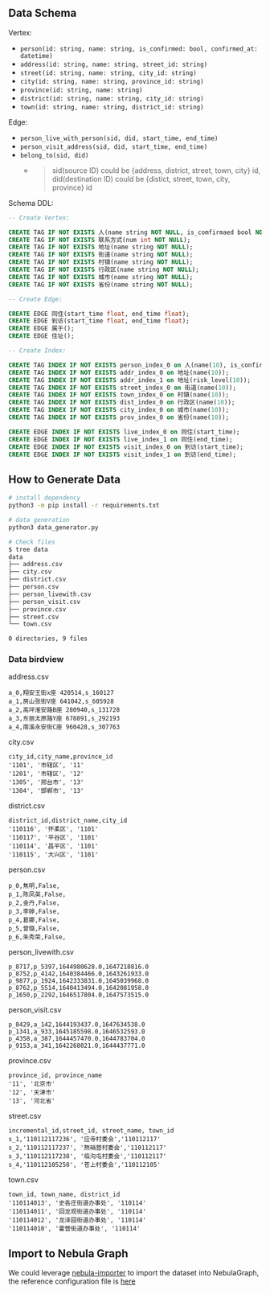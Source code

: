 
## Data Schema

Vertex:
- `person(id: string, name: string, is_confirmed: bool, confirmed_at: datetime)`
- `address(id: string, name: string, street_id: string)`
- `street(id: string, name: string, city_id: string)`
- `city(id: string, name: string, province_id: string)`
- `province(id: string, name: string)`
- `district(id: string, name: string, city_id: string)`
- `town(id: string, name: string, district_id: string)`

Edge:
- `person_live_with_person(sid, did, start_time, end_time)`
- `person_visit_address(sid, did, start_time, end_time)`
- `belong_to(sid, did)`
  - > sid(source ID) could be {address, district, street, town, city} id, did(destination ID) could be {distict, street, town, city, province} id
  
Schema DDL:

```sql
-- Create Vertex:

CREATE TAG IF NOT EXISTS 人(name string NOT NULL, is_comfirmaed bool NOT NULL);
CREATE TAG IF NOT EXISTS 联系方式(num int NOT NULL);
CREATE TAG IF NOT EXISTS 地址(name string NOT NULL);
CREATE TAG IF NOT EXISTS 街道(name string NOT NULL);
CREATE TAG IF NOT EXISTS 村镇(name string NOT NULL);
CREATE TAG IF NOT EXISTS 行政区(name string NOT NULL);
CREATE TAG IF NOT EXISTS 城市(name string NOT NULL);
CREATE TAG IF NOT EXISTS 省份(name string NOT NULL);

-- Create Edge:

CREATE EDGE 同住(start_time float, end_time float);
CREATE EDGE 到访(start_time float, end_time float);
CREATE EDGE 属于();
CREATE EDGE 住址();

-- Create Index: 

CREATE TAG INDEX IF NOT EXISTS person_index_0 on 人(name(10), is_confirmed);
CREATE TAG INDEX IF NOT EXISTS addr_index_0 on 地址(name(10));
CREATE TAG INDEX IF NOT EXISTS addr_index_1 on 地址(risk_level(10));
CREATE TAG INDEX IF NOT EXISTS street_index_0 on 街道(name(10));
CREATE TAG INDEX IF NOT EXISTS town_index_0 on 村镇(name(10));
CREATE TAG INDEX IF NOT EXISTS dist_index_0 on 行政区(name(10));
CREATE TAG INDEX IF NOT EXISTS city_index_0 on 城市(name(10));
CREATE TAG INDEX IF NOT EXISTS prov_index_0 on 省份(name(10));

CREATE EDGE INDEX IF NOT EXISTS live_index_0 on 同住(start_time);
CREATE EDGE INDEX IF NOT EXISTS live_index_1 on 同住(end_time);
CREATE EDGE INDEX IF NOT EXISTS visit_index_0 on 到访(start_time);
CREATE EDGE INDEX IF NOT EXISTS visit_index_1 on 到访(end_time); 
```

## How to Generate Data

```bash
# install dependency
python3 -m pip install -r requirements.txt

# data generation
python3 data_generator.py

# Check files
$ tree data
data
├── address.csv
├── city.csv
├── district.csv
├── person.csv
├── person_livewith.csv
├── person_visit.csv
├── province.csv
├── street.csv
└── town.csv

0 directories, 9 files
```

### Data birdview

address.csv

```csv
a_0,翔安王街x座 420514,s_160127
a_1,房山张街V座 641042,s_605928
a_2,高坪淮安路B座 280940,s_131728
a_3,东丽太原路Y座 678891,s_292193
a_4,南溪永安街C座 960428,s_307763
```

city.csv

```csv
city_id,city_name,province_id
'1101', '市辖区', '11'
'1201', '市辖区', '12'
'1305', '邢台市', '13'
'1304', '邯郸市', '13'
```

district.csv

```csv
district_id,district_name,city_id
'110116', '怀柔区', '1101'
'110117', '平谷区', '1101'
'110114', '昌平区', '1101'
'110115', '大兴区', '1101'
```

 person.csv

```csv
p_0,焦明,False,
p_1,陈凤英,False,
p_2,金丹,False,
p_3,李婷,False,
p_4,葛娜,False,
p_5,曾璐,False,
p_6,朱秀荣,False,
```

person_livewith.csv

```csv
p_8717,p_5397,1644980628.0,1647218816.0
p_8752,p_4142,1640384466.0,1643261933.0
p_9877,p_1924,1642333831.0,1645039968.0
p_8762,p_5514,1640413494.0,1642081958.0
p_1650,p_2292,1646517804.0,1647573515.0
```

person_visit.csv

```csv
p_8429,a_142,1644193437.0,1647634538.0
p_1341,a_933,1645185598.0,1646532593.0
p_4358,a_387,1644457470.0,1644783704.0
p_9153,a_341,1642268021.0,1644437771.0
```

province.csv

```csv
province_id, province_name
'11', '北京市'
'12', '天津市'
'13', '河北省'
```

street.csv

```csv
incremental_id,street_id, street_name, town_id
s_1,'110112117236', '应寺村委会','110112117'
s_2,'110112117237', '熬硝营村委会','110112117'
s_3,'110112117238', '临沟屯村委会','110112117'
s_4,'110112105250', '苍上村委会','110112105'
```

town.csv

```csv
town_id, town_name, district_id
'110114013', '史各庄街道办事处', '110114'
'110114011', '回龙观街道办事处', '110114'
'110114012', '龙泽园街道办事处', '110114'
'110114010', '霍营街道办事处', '110114'
```


## Import to Nebula Graph

We could leverage [nebula-importer](https://github.com/vesoft-inc/nebula-importer) to import the dataset into NebulaGraph, the reference configuration file is [here](https://github.com/vesoft-inc/nebula-importer)
